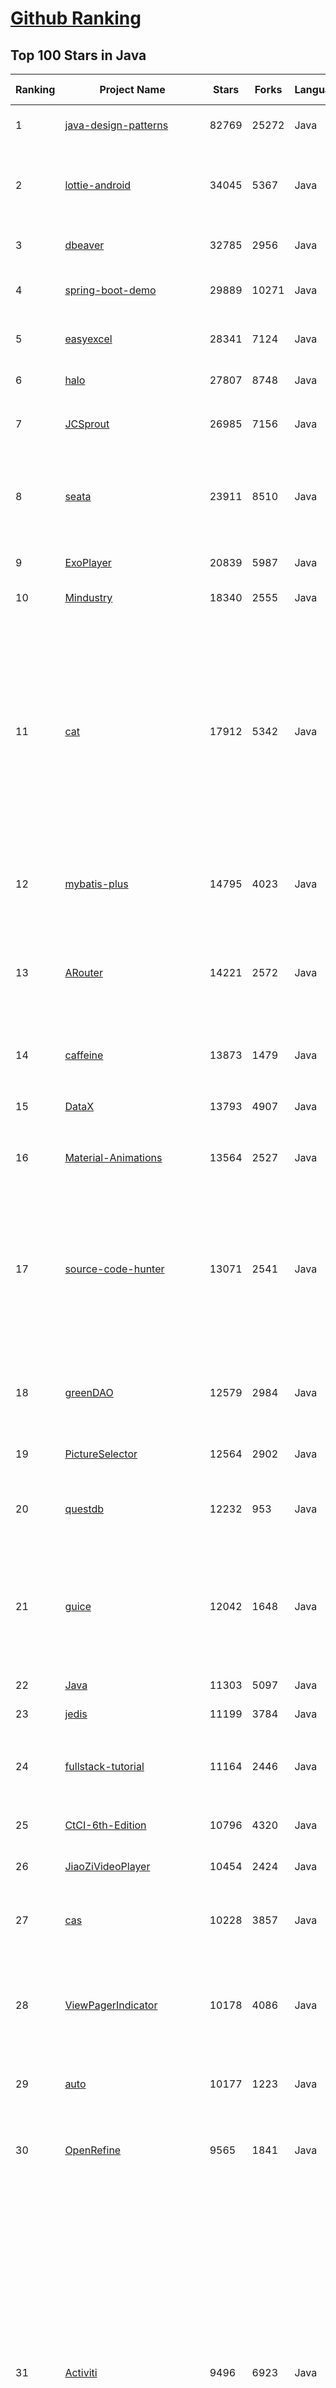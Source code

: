 [Github Ranking](../README.md)
==========

## Top 100 Stars in Java

| Ranking | Project Name | Stars | Forks | Language | Open Issues | Description | Last Commit |
| ------- | ------------ | ----- | ----- | -------- | ----------- | ----------- | ----------- |
| 1 | [java-design-patterns](https://github.com/iluwatar/java-design-patterns) | 82769 | 25272 | Java | 188 | Design patterns implemented in Java | 2023-07-09T08:39:20Z |
| 2 | [lottie-android](https://github.com/airbnb/lottie-android) | 34045 | 5367 | Java | 28 | Render After Effects animations natively on Android and iOS, Web, and React Native | 2023-07-06T05:44:54Z |
| 3 | [dbeaver](https://github.com/dbeaver/dbeaver) | 32785 | 2956 | Java | 1737 | Free universal database tool and SQL client | 2023-07-09T16:23:13Z |
| 4 | [spring-boot-demo](https://github.com/xkcoding/spring-boot-demo) | 29889 | 10271 | Java | 86 | 🚀一个用来深入学习并实战 Spring Boot 的项目。 | 2023-07-07T06:53:06Z |
| 5 | [easyexcel](https://github.com/alibaba/easyexcel) | 28341 | 7124 | Java | 207 | 快速、简洁、解决大文件内存溢出的java处理Excel工具 | 2023-06-30T03:07:11Z |
| 6 | [halo](https://github.com/halo-dev/halo) | 27807 | 8748 | Java | 271 | 强大易用的开源建站工具。 | 2023-07-09T03:06:43Z |
| 7 | [JCSprout](https://github.com/crossoverJie/JCSprout) | 26985 | 7156 | Java | 30 | 👨‍🎓 Java Core Sprout : basic, concurrent, algorithm  | 2022-10-24T12:27:21Z |
| 8 | [seata](https://github.com/seata/seata) | 23911 | 8510 | Java | 676 | :fire: Seata is an easy-to-use, high-performance, open source distributed transaction solution. | 2023-07-08T21:54:23Z |
| 9 | [ExoPlayer](https://github.com/google/ExoPlayer) | 20839 | 5987 | Java | 732 | An extensible media player for Android | 2023-07-05T14:37:39Z |
| 10 | [Mindustry](https://github.com/Anuken/Mindustry) | 18340 | 2555 | Java | 10 | The automation tower defense RTS | 2023-07-10T00:10:34Z |
| 11 | [cat](https://github.com/dianping/cat) | 17912 | 5342 | Java | 142 | CAT 作为服务端项目基础组件，提供了 Java, C/C++, Node.js, Python, Go 等多语言客户端，已经在美团点评的基础架构中间件框架（MVC框架，RPC框架，数据库框架，缓存框架等，消息队列，配置系统等）深度集成，为美团点评各业务线提供系统丰富的性能指标、健康状况、实时告警等。 | 2023-06-17T23:49:29Z |
| 12 | [mybatis-plus](https://github.com/baomidou/mybatis-plus) | 14795 | 4023 | Java | 172 | An powerful enhanced toolkit of MyBatis for simplify development | 2023-07-09T13:36:03Z |
| 13 | [ARouter](https://github.com/alibaba/ARouter) | 14221 | 2572 | Java | 106 | 💪 A framework for assisting in the renovation of Android componentization (帮助 Android App 进行组件化改造的路由框架) | 2023-05-17T12:17:20Z |
| 14 | [caffeine](https://github.com/ben-manes/caffeine) | 13873 | 1479 | Java | 2 | A high performance caching library for Java | 2023-07-09T19:12:57Z |
| 15 | [DataX](https://github.com/alibaba/DataX) | 13793 | 4907 | Java | 880 | DataX是阿里云DataWorks数据集成的开源版本。 | 2023-07-07T13:06:05Z |
| 16 | [Material-Animations](https://github.com/lgvalle/Material-Animations) | 13564 | 2527 | Java | 14 | Android Transition animations explanation with examples. | 2019-04-02T15:42:38Z |
| 17 | [source-code-hunter](https://github.com/doocs/source-code-hunter) | 13071 | 2541 | Java | 6 | 😱 从源码层面，剖析挖掘互联网行业主流技术的底层实现原理，为广大开发者 “提升技术深度” 提供便利。目前开放 Spring 全家桶，Mybatis、Netty、Dubbo 框架，及 Redis、Tomcat 中间件等 | 2023-06-27T09:08:39Z |
| 18 | [greenDAO](https://github.com/greenrobot/greenDAO) | 12579 | 2984 | Java | 193 | greenDAO is a light & fast ORM solution for Android that maps objects to SQLite databases. | 2021-11-04T06:43:48Z |
| 19 | [PictureSelector](https://github.com/LuckSiege/PictureSelector) | 12564 | 2902 | Java | 343 | Picture Selector Library for Android or 图片选择器 | 2023-05-17T01:17:58Z |
| 20 | [questdb](https://github.com/questdb/questdb) | 12232 | 953 | Java | 350 | An open source time-series database for fast ingest and SQL queries | 2023-07-09T22:57:24Z |
| 21 | [guice](https://github.com/google/guice) | 12042 | 1648 | Java | 304 | Guice (pronounced 'juice') is a lightweight dependency injection framework for Java 8 and above, brought to you by Google. | 2023-06-28T15:15:22Z |
| 22 | [Java](https://github.com/DuGuQiuBai/Java) | 11303 | 5097 | Java | 42 | 27天成为Java大神 | 2023-02-23T14:37:06Z |
| 23 | [jedis](https://github.com/redis/jedis) | 11199 | 3784 | Java | 127 | Redis Java client | 2023-07-09T13:55:30Z |
| 24 | [fullstack-tutorial](https://github.com/frank-lam/fullstack-tutorial) | 11164 | 2446 | Java | 18 | 🚀 fullstack tutorial 2022，后台技术栈/架构师之路/全栈开发社区，春招/秋招/校招/面试 | 2022-12-02T03:33:19Z |
| 25 | [CtCI-6th-Edition](https://github.com/careercup/CtCI-6th-Edition) | 10796 | 4320 | Java | 47 | Cracking the Coding Interview 6th Ed. Solutions | 2023-07-09T18:44:02Z |
| 26 | [JiaoZiVideoPlayer](https://github.com/lipangit/JiaoZiVideoPlayer) | 10454 | 2424 | Java | 268 | MediaPlayer exoplayer ijkplayer ffmpeg | 2020-09-14T19:02:20Z |
| 27 | [cas](https://github.com/apereo/cas) | 10228 | 3857 | Java | 0 | Apereo CAS - Identity & Single Sign On for all earthlings and beyond. | 2023-07-09T18:25:52Z |
| 28 | [ViewPagerIndicator](https://github.com/JakeWharton/ViewPagerIndicator) | 10178 | 4086 | Java | 135 | Paging indicator widgets compatible with the ViewPager from the Android Support Library and ActionBarSherlock. | 2017-11-26T17:13:46Z |
| 29 | [auto](https://github.com/google/auto) | 10177 | 1223 | Java | 66 | A collection of source code generators for Java. | 2023-07-07T23:15:12Z |
| 30 | [OpenRefine](https://github.com/OpenRefine/OpenRefine) | 9565 | 1841 | Java | 578 | OpenRefine is a free, open source power tool for working with messy data and improving it | 2023-07-09T10:36:38Z |
| 31 | [Activiti](https://github.com/Activiti/Activiti) | 9496 | 6923 | Java | 464 | Activiti is a light-weight workflow and Business Process Management (BPM) Platform targeted at business people, developers and system admins. Its core is a super-fast and rock-solid BPMN 2 process engine for Java. It's open-source and distributed under the Apache license. Activiti runs in any Java application, on a server, on a cluster or in the cloud. It integrates perfectly with Spring, it is extremely lightweight and based on simple concepts.  | 2023-07-07T21:52:26Z |
| 32 | [epoxy](https://github.com/airbnb/epoxy) | 8276 | 725 | Java | 284 | Epoxy is an Android library for building complex screens in a RecyclerView | 2023-05-25T09:33:07Z |
| 33 | [shenyu](https://github.com/apache/shenyu) | 7891 | 2742 | Java | 88 | Apache ShenYu is a Java native API Gateway for service proxy, protocol conversion and API governance. | 2023-07-09T17:24:41Z |
| 34 | [HomeMirror](https://github.com/HannahMitt/HomeMirror) | 7888 | 689 | Java | 32 | Android application powering the mirror in my house | 2023-05-28T16:33:49Z |
| 35 | [tsunami-security-scanner](https://github.com/google/tsunami-security-scanner) | 7872 | 867 | Java | 34 | Tsunami is a general purpose network security scanner with an extensible plugin system for detecting high severity vulnerabilities with high confidence. | 2023-07-06T00:17:37Z |
| 36 | [checkstyle](https://github.com/checkstyle/checkstyle) | 7774 | 8595 | Java | 756 | Checkstyle is a development tool to help programmers write Java code that adheres to a coding standard. By default it supports the Google Java Style Guide and Sun Code Conventions, but is highly configurable. It can be invoked with an ANT task and a command line program. | 2023-07-09T13:32:01Z |
| 37 | [Paper](https://github.com/PaperMC/Paper) | 7731 | 1938 | Java | 290 | High performance Spigot fork that aims to fix gameplay and mechanics inconsistencies | 2023-07-09T19:14:01Z |
| 38 | [RxLifecycle](https://github.com/trello/RxLifecycle) | 7720 | 652 | Java | 2 | Lifecycle handling APIs for Android apps using RxJava | 2023-03-23T15:41:20Z |
| 39 | [RxJava-Android-Samples](https://github.com/kaushikgopal/RxJava-Android-Samples) | 7557 | 1404 | Java | 5 | Learning RxJava for Android by example | 2022-09-18T04:34:50Z |
| 40 | [AndroidAsync](https://github.com/koush/AndroidAsync) | 7414 | 1569 | Java | 335 | Asynchronous socket, http(s) (client+server) and websocket library for android. Based on nio, not threads. | 2022-11-23T15:20:07Z |
| 41 | [dagger](https://github.com/square/dagger) | 7305 | 3096 | Java | 59 | A fast dependency injector for Android and Java. | 2021-08-26T11:07:52Z |
| 42 | [Android-Bootstrap](https://github.com/Bearded-Hen/Android-Bootstrap) | 7275 | 1458 | Java | 29 | Bootstrap style widgets for Android, with Glyph Icons | 2021-09-02T06:14:15Z |
| 43 | [im-server](https://github.com/wildfirechat/im-server) | 7275 | 1688 | Java | 8 | 即时通讯(IM)系统 | 2023-07-08T05:34:08Z |
| 44 | [agera](https://github.com/google/agera) | 7243 | 660 | Java | 4 | Reactive Programming for Android | 2022-01-13T14:58:57Z |
| 45 | [SpringCloud-Learning](https://github.com/dyc87112/SpringCloud-Learning) | 7198 | 2909 | Java | 15 | Spring Cloud基础教程，持续连载更新中 | 2023-02-22T07:00:15Z |
| 46 | [testcontainers-java](https://github.com/testcontainers/testcontainers-java) | 7184 | 1464 | Java | 382 | Testcontainers is a Java library that supports JUnit tests, providing lightweight, throwaway instances of common databases, Selenium web browsers, or anything else that can run in a Docker container. | 2023-07-07T09:30:39Z |
| 47 | [WeChatLuckyMoney](https://github.com/geeeeeeeeek/WeChatLuckyMoney) | 7169 | 2275 | Java | 0 | :money_with_wings: WeChat's lucky money helper (微信抢红包插件) by Zhongyi Tong. An Android app that helps you snatch red packets in WeChat groups.  | 2019-01-25T02:02:51Z |
| 48 | [flowable-engine](https://github.com/flowable/flowable-engine) | 6577 | 2365 | Java | 289 | A compact and highly efficient workflow and Business Process Management (BPM) platform for developers, system admins and business users. | 2023-07-07T21:59:16Z |
| 49 | [AndroidPerformanceMonitor](https://github.com/markzhai/AndroidPerformanceMonitor) | 6552 | 1022 | Java | 51 | A transparent ui-block detection library for Android. (known as BlockCanary) | 2023-05-28T15:33:50Z |
| 50 | [RoundedImageView](https://github.com/vinc3m1/RoundedImageView) | 6397 | 1263 | Java | 0 | A fast ImageView that supports rounded corners, ovals, and circles. | 2023-01-27T18:56:33Z |
| 51 | [swagger-core](https://github.com/swagger-api/swagger-core) | 7232 | 2149 | Java | 696 | Examples and server integrations for generating the Swagger API Specification, which enables easy access to your REST API | 2023-07-08T11:26:09Z |
| 52 | [Ehviewer_CN_SXJ](https://github.com/xiaojieonly/Ehviewer_CN_SXJ) | 6843 | 257 | Java | 196 | ehviewer，用爱发电，快乐前行 | 2023-07-02T13:36:18Z |
| 53 | [react-native-svg](https://github.com/software-mansion/react-native-svg) | 6834 | 1056 | Java | 294 | SVG library for React Native, React Native Web, and plain React web projects. | 2023-07-09T09:34:26Z |
| 54 | [pentaho-kettle](https://github.com/pentaho/pentaho-kettle) | 6731 | 3290 | Java | 0 | Pentaho Data Integration ( ETL ) a.k.a Kettle | 2023-07-09T08:13:50Z |
| 55 | [nanohttpd](https://github.com/NanoHttpd/nanohttpd) | 6635 | 1697 | Java | 152 | Tiny, easily embeddable HTTP server in Java. | 2023-07-03T07:16:38Z |
| 56 | [walle](https://github.com/Meituan-Dianping/walle) | 6611 | 1059 | Java | 102 | Android Signature V2 Scheme签名下的新一代渠道包打包神器 | 2021-09-07T07:01:35Z |
| 57 | [error-prone](https://github.com/google/error-prone) | 6499 | 733 | Java | 335 | Catch common Java mistakes as compile-time errors | 2023-07-08T07:11:48Z |
| 58 | [storm](https://github.com/apache/storm) | 6468 | 4104 | Java | 0 | Mirror of Apache Storm | 2023-07-06T20:44:03Z |
| 59 | [Android-Image-Cropper](https://github.com/ArthurHub/Android-Image-Cropper) | 6283 | 1338 | Java | 343 | Image Cropping Library for Android, optimized for Camera / Gallery. | 2023-03-18T08:18:22Z |
| 60 | [springBoot](https://github.com/527515025/springBoot) | 6100 | 3028 | Java | 34 | springboot 框架与其它组件结合如 jpa、mybatis、websocket、security、shiro、cache等 | 2022-12-10T05:27:48Z |
| 61 | [smali](https://github.com/JesusFreke/smali) | 5943 | 1066 | Java | 126 | smali/baksmali | 2022-07-27T03:52:49Z |
| 62 | [grafika](https://github.com/google/grafika) | 5849 | 1435 | Java | 49 | Grafika test app | 2023-04-10T02:05:58Z |
| 63 | [junit5](https://github.com/junit-team/junit5) | 5819 | 1346 | Java | 109 | ✅ The 5th major version of the programmer-friendly testing framework for Java and the JVM | 2023-07-08T08:30:47Z |
| 64 | [Aegis](https://github.com/beemdevelopment/Aegis) | 5791 | 283 | Java | 73 | A free, secure and open source app for Android to manage your 2-step verification tokens. | 2023-06-23T11:35:48Z |
| 65 | [DiscreteScrollView](https://github.com/yarolegovich/DiscreteScrollView) | 5702 | 771 | Java | 41 | A scrollable list of items that centers the current element and provides easy-to-use APIs for cool item animations. | 2021-08-30T09:15:17Z |
| 66 | [u2020](https://github.com/JakeWharton/u2020) | 5683 | 958 | Java | 12 | A sample Android app which showcases advanced usage of Dagger among other open source libraries. | 2023-05-28T12:22:30Z |
| 67 | [ListViewAnimations](https://github.com/nhaarman/ListViewAnimations) | 5597 | 1684 | Java | 0 | [DEPRECATED] An Android library which allows developers to easily add animations to ListView items | 2016-11-03T13:04:11Z |
| 68 | [FlowLayout](https://github.com/hongyangAndroid/FlowLayout) | 5578 | 1171 | Java | 0 | [不再维护]Android流式布局，支持单选、多选等，适合用于产品标签等。 | 2019-10-13T14:59:04Z |
| 69 | [useful-java-links](https://github.com/Vedenin/useful-java-links) | 5554 | 1183 | Java | 0 | A list of useful Java frameworks, libraries, software and hello worlds examples | 2023-06-14T22:29:02Z |
| 70 | [ksql](https://github.com/confluentinc/ksql) | 5548 | 1020 | Java | 1151 | The database purpose-built for stream processing applications. | 2023-07-09T22:36:19Z |
| 71 | [StickyListHeaders](https://github.com/emilsjolander/StickyListHeaders) | 5525 | 1545 | Java | 147 | An android library for section headers that stick to the top | 2021-05-21T09:48:05Z |
| 72 | [btrace](https://github.com/btraceio/btrace) | 5471 | 939 | Java | 3 | BTrace - a safe, dynamic tracing tool for the Java platform | 2023-07-09T14:47:27Z |
| 73 | [hibernate-orm](https://github.com/hibernate/hibernate-orm) | 5464 | 3293 | Java | 0 | Hibernate's core Object/Relational Mapping functionality | 2023-07-10T00:47:16Z |
| 74 | [android-job](https://github.com/Evernote/android-job) | 5388 | 575 | Java | 3 | Android library to handle jobs in the background. | 2022-07-13T04:26:11Z |
| 75 | [dubbo-spring-boot-project](https://github.com/apache/dubbo-spring-boot-project) | 5379 | 1879 | Java | 41 | Spring Boot Project for Apache Dubbo | 2023-01-25T00:11:57Z |
| 76 | [scribejava](https://github.com/scribejava/scribejava) | 5362 | 1692 | Java | 33 | Simple OAuth library for Java | 2023-06-22T12:25:56Z |
| 77 | [lanproxy](https://github.com/ffay/lanproxy) | 5345 | 1476 | Java | 129 | lanproxy是一个将局域网个人电脑、服务器代理到公网的内网穿透工具，支持tcp流量转发，可支持任何tcp上层协议（访问内网网站、本地支付接口调试、ssh访问、远程桌面、http代理、https代理、socks5代理...）。技术交流QQ群 736294209 | 2023-05-28T15:14:23Z |
| 78 | [Aria](https://github.com/AriaLyy/Aria) | 5297 | 832 | Java | 0 | 下载可以很简单 | 2023-04-02T14:37:24Z |
| 79 | [drools](https://github.com/kiegroup/drools) | 5294 | 2408 | Java | 0 | Drools is a rule engine, DMN engine and complex event processing (CEP) engine for Java. | 2023-07-10T02:40:05Z |
| 80 | [TapTargetView](https://github.com/KeepSafe/TapTargetView) | 5273 | 590 | Java | 50 | An implementation of tap targets from the Material Design guidelines for feature discovery. | 2023-02-11T20:08:45Z |
| 81 | [android-lifecycle](https://github.com/xxv/android-lifecycle) | 5231 | 691 | Java | 25 | A diagram of the Android Activity / Fragment lifecycle | 2021-08-19T00:44:07Z |
| 82 | [uid-generator](https://github.com/baidu/uid-generator) | 5094 | 1511 | Java | 24 | UniqueID generator | 2023-05-31T08:04:59Z |
| 83 | [google-authenticator](https://github.com/google/google-authenticator) | 5039 | 994 | Java | 164 | Open source version of Google Authenticator (except the Android app) | 2020-09-28T13:57:17Z |
| 84 | [Small](https://github.com/wequick/Small) | 5024 | 1126 | Java | 259 | A small framework to split app into small parts | 2018-09-06T07:18:11Z |
| 85 | [AntennaPod](https://github.com/AntennaPod/AntennaPod) | 5000 | 1233 | Java | 197 | A podcast manager for Android | 2023-07-09T18:50:54Z |
| 86 | [lamp-cloud](https://github.com/dromara/lamp-cloud) | 4999 | 1625 | Java | 4 | lamp-cloud 基于Jdk11 + SpringCloud + SpringBoot 开发的微服务中后台快速开发平台，专注于多租户(SaaS架构)解决方案，亦可作为普通项目（非SaaS架构）的基础开发框架使用，目前已实现插拔式数据库隔离、SCHEMA隔离、字段隔离 等租户隔离方案。 | 2023-07-09T06:45:16Z |
| 87 | [smartTable](https://github.com/huangyanbin/smartTable) | 4989 | 843 | Java | 192 | 一款android自动生成表格框架---An Android automatically generated table framework | 2022-03-11T09:08:26Z |
| 88 | [okdownload](https://github.com/lingochamp/okdownload) | 4947 | 729 | Java | 243 | A Reliable, Flexible, Fast and Powerful download engine. | 2022-11-04T04:02:49Z |
| 89 | [LayoutManagerGroup](https://github.com/DingMouRen/LayoutManagerGroup) | 4944 | 690 | Java | 41 | :point_right: Customize the LayoutManager of RecyclerView(自定义LayoutManager) | 2019-10-05T10:42:32Z |
| 90 | [opentsdb](https://github.com/OpenTSDB/opentsdb) | 4852 | 1265 | Java | 516 | A scalable, distributed Time Series Database. | 2023-07-09T20:15:21Z |
| 91 | [lucida](https://github.com/claritylab/lucida) | 4818 | 903 | Java | 52 | Speech and Vision Based Intelligent Personal Assistant | 2022-12-26T20:30:48Z |
| 92 | [javaparser](https://github.com/javaparser/javaparser) | 4774 | 1050 | Java | 440 | Java 1-17 Parser and Abstract Syntax Tree for Java with advanced analysis functionalities. | 2023-07-03T16:03:36Z |
| 93 | [AndroidStaggeredGrid](https://github.com/etsy/AndroidStaggeredGrid) | 4773 | 1155 | Java | 99 | An Android staggered grid view which supports multiple columns with rows of varying sizes. | 2023-04-09T20:59:34Z |
| 94 | [ActiveAndroid](https://github.com/pardom-zz/ActiveAndroid) | 4715 | 1061 | Java | 284 | Active record style SQLite persistence for Android | 2021-10-15T16:28:24Z |
| 95 | [chuck](https://github.com/jgilfelt/chuck) | 4654 | 453 | Java | 45 | An in-app HTTP inspector for Android OkHttp clients | 2021-12-13T11:44:58Z |
| 96 | [react-native-linear-gradient](https://github.com/react-native-linear-gradient/react-native-linear-gradient) | 4587 | 626 | Java | 138 | A <LinearGradient /> component for react-native | 2023-07-05T17:02:55Z |
| 97 | [go-lang-idea-plugin](https://github.com/go-lang-plugin-org/go-lang-idea-plugin) | 4578 | 587 | Java | 407 | Google Go language IDE built using the IntelliJ Platform | 2018-08-11T19:54:16Z |
| 98 | [Spring-Boot-In-Action](https://github.com/hansonwang99/Spring-Boot-In-Action) | 4559 | 1508 | Java | 7 | Spring Boot 系列实战合集 | 2022-12-16T04:38:12Z |
| 99 | [NineOldAndroids](https://github.com/JakeWharton/NineOldAndroids) | 4512 | 1566 | Java | 30 | [DEPRECATED] Android library for using the Honeycomb animation API on all versions of the platform back to 1.0! | 2016-04-23T04:31:21Z |
| 100 | [xpay](https://github.com/Exrick/xpay) | 4491 | 1068 | Java | 22 | XPay个人免签收款支付系统 完全免费 资金直接到达本人账号 支持 支付宝 微信 QQ 云闪付 无需备案 无需签约 无需挂机监控APP 无需插件 无需第三方支付SDK 无需营业执照身份证 只需收款码 搞定支付流程 现已支持移动端支付  | 2022-10-21T10:50:15Z |

